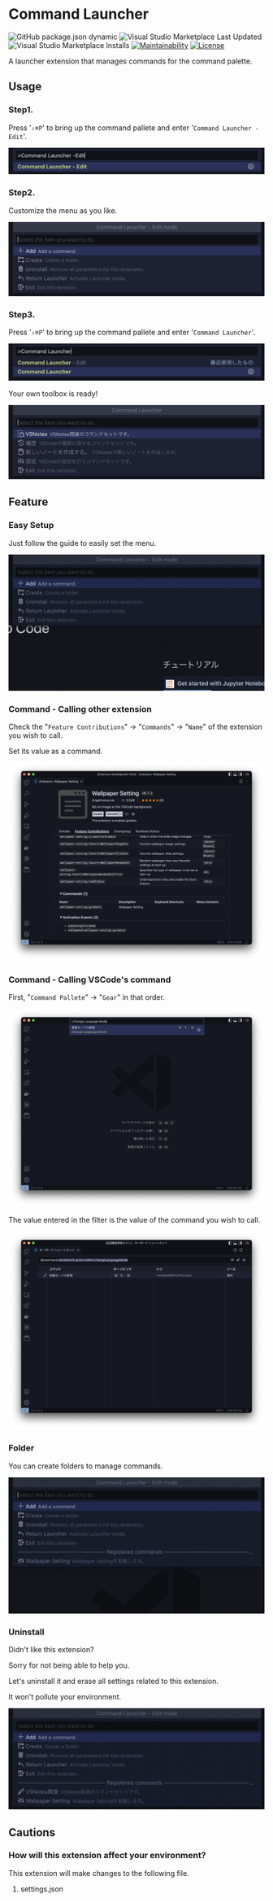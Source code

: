 # Command Launcher

![GitHub package.json dynamic](https://img.shields.io/github/package-json/categories/angelmaneuver/command-launcher?color=green) ![Visual Studio Marketplace Last Updated](https://img.shields.io/visual-studio-marketplace/last-updated/angelmaneuver.command-launcher) ![Visual Studio Marketplace Installs](https://img.shields.io/visual-studio-marketplace/i/Angelmaneuver.command-launcher) [![Maintainability](https://api.codeclimate.com/v1/badges/423732b5edf0ced05786/maintainability)](https://codeclimate.com/github/Angelmaneuver/command-launcher/maintainability) [![License](https://img.shields.io/github/license/Angelmaneuver/command-launcher)](LICENSE)

A launcher extension that manages commands for the command palette.

## Usage
### Step1.
Press '`⇧⌘P`' to bring up the command pallete and enter '`Command Launcher - Edit`'.

![Usage Step1. image](resource/readme/usage1.png)

### Step2.
Customize the menu as you like.

![Usage Step2. image](resource/readme/usage2.png)

### Step3.
Press '`⇧⌘P`' to bring up the command pallete and enter '`Command Launcher`'.

![Usage Step3-1. image](resource/readme/usage3-1.png)

Your own toolbox is ready!

![Usage Step3-2. image](resource/readme/usage3-2.png)

## Feature
### Easy Setup
Just follow the guide to easily set the menu.

![Easy Setup image](resource/readme/demo1.gif)

### Command - Calling other extension
Check the "`Feature Contributions`" -> "`Commands`" -> "`Name`" of the extension you wish to call.

Set its value as a command.

![Checkout1 image](resource/readme/demo2.png)

### Command - Calling VSCode's command
First, "`Command Pallete`" -> "`Gear`" in that order.

![Checkout2-1 image](resource/readme/demo3.png)

The value entered in the filter is the value of the command you wish to call.

![Checkout2-2 image](resource/readme/demo4.png)

### Folder
You can create folders to manage commands.

![Folder image](resource/readme/demo5.gif)

### Uninstall
Didn't like this extension?

Sorry for not being able to help you.

Let's uninstall it and erase all settings related to this extension.

It won't pollute your environment.

![Uninstall image](resource/readme/demo6.gif)

## Cautions
### How will this extension affect your environment?
This extension will make changes to the following file.

1. settings.json
